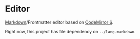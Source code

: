 # Editor

[Markdown](https://commonmark.org)/Frontmatter editor based on [CodeMirror 6](https://codemirror.net/6).

Right now, this project has file dependency on `../lang-markdown`.
